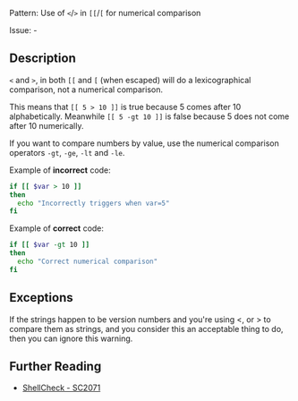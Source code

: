 Pattern: Use of `<`/`>` in `[[`/`[` for numerical comparison

Issue: -

## Description

`<` and `>`, in both `[[` and `[` (when escaped) will do a lexicographical comparison, not a numerical comparison. 

This means that `[[ 5 > 10 ]]` is true because 5 comes after 10 alphabetically. Meanwhile `[[ 5 -gt 10 ]]` is false because 5 does not come after 10 numerically.

If you want to compare numbers by value, use the numerical comparison operators `-gt`, `-ge`, `-lt` and `-le`.

Example of **incorrect** code:

```sh
if [[ $var > 10 ]]
then
  echo "Incorrectly triggers when var=5"
fi
```

Example of **correct** code:

```sh
if [[ $var -gt 10 ]]
then
  echo "Correct numerical comparison"
fi
```
## Exceptions

If the strings happen to be version numbers and you're using <, or > to compare them as strings, and you consider this an acceptable thing to do, then you can ignore this warning.

## Further Reading

* [ShellCheck - SC2071](https://github.com/koalaman/shellcheck/wiki/SC2071)
